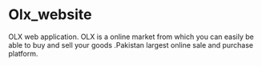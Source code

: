 # Olx_website
OLX web application.
OLX is a online market from which you can easily be able to buy and sell your goods .Pakistan largest online sale and purchase platform.
